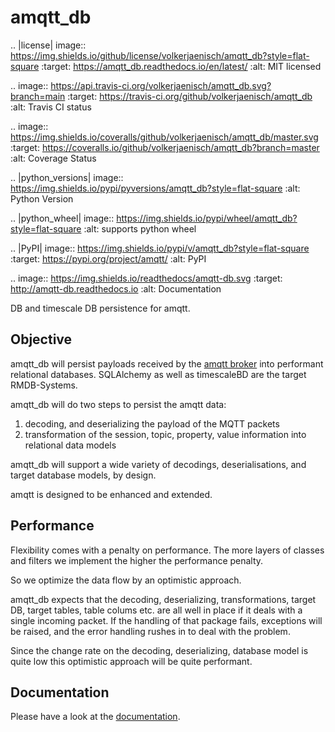 amqtt_db
========

.. |license| image:: https://img.shields.io/github/license/volkerjaenisch/amqtt_db?style=flat-square
    :target: https://amqtt_db.readthedocs.io/en/latest/
    :alt: MIT licensed

.. image:: https://api.travis-ci.org/volkerjaenisch/amqtt_db.svg?branch=main
   :target: https://travis-ci.org/github/volkerjaenisch/amqtt_db
   :alt: Travis CI status

.. image:: https://img.shields.io/coveralls/github/volkerjaenisch/amqtt_db/master.svg
   :target: https://coveralls.io/github/volkerjaenisch/amqtt_db?branch=master
   :alt: Coverage Status

.. |python_versions| image:: https://img.shields.io/pypi/pyversions/amqtt_db?style=flat-square
    :alt: Python Version

.. |python_wheel| image:: https://img.shields.io/pypi/wheel/amqtt_db?style=flat-square
    :alt: supports python wheel

.. |PyPI| image:: https://img.shields.io/pypi/v/amqtt_db?style=flat-square
    :target: https://pypi.org/project/amqtt/
    :alt: PyPI

.. image:: https://img.shields.io/readthedocs/amqtt-db.svg
   :target: http://amqtt-db.readthedocs.io
   :alt: Documentation


DB and timescale DB persistence for amqtt.

Objective
---------

amqtt_db will persist payloads received by the [amqtt broker](https://github.com/Yakifo/amqtt) into performant relational databases.
SQLAlchemy as well as timescaleBD are the target RMDB-Systems.

amqtt_db will do two steps to persist the amqtt data:

 1) decoding, and deserializing the payload of the MQTT packets
 1) transformation of the session, topic, property, value information into relational data models  

amqtt_db will support a wide variety of decodings, deserialisations, and target database models, by design.

amqtt is designed to be enhanced and extended.

Performance
-----------

Flexibility comes with a penalty on performance. The more layers of classes and filters we 
implement the higher the performance penalty.   

So we optimize the data flow by an optimistic approach. 

amqtt_db expects that the decoding, deserializing, transformations, target DB, target tables, table colums 
etc. are all well in place if it deals with a single incoming packet.
If the handling of that package fails, exceptions will be raised, and the error handling rushes in to deal with the problem.

Since the change rate on the decoding, deserializing, database model is quite low this optimistic approach will be quite performant. 

Documentation
-------------

Please have a look at the [documentation](http://amqtt-db.readthedocs.io).
